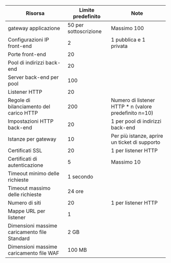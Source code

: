 | Risorsa | Limite predefinito | Note |
| --- | --- | --- |
| gateway applicazione |50 per sottoscrizione | Massimo 100 |
| Configurazioni IP front-end |2 |1 pubblica e 1 privata |
| Porte front-end |20 | |
| Pool di indirizzi back-end |20 | |
| Server back-end per pool |100 | |
| Listener HTTP |20 | |
| Regole di bilanciamento del carico HTTP |200 |Numero di listener HTTP * n (valore predefinito n=10) |
| Impostazioni HTTP back-end |20 |1 per pool di indirizzi back-end |
| Istanze per gateway |10 | Per più istanze, aprire un ticket di supporto |
| Certificati SSL |20 |1 per listener HTTP |
| Certificati di autenticazione |5 | Massimo 10 |
| Timeout minimo delle richieste |1 secondo | |
| Timeout massimo delle richieste |24 ore | |
| Numero di siti |20 |1 per listener HTTP |
| Mappe URL per listener |1 | |
| Dimensioni massime caricamento file Standard |2 GB | |
| Dimensioni massime caricamento file WAF |100 MB| |

